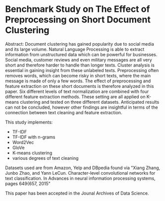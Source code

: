 # Benchmark Study on The Effect of Preprocessing on Short Document Clustering
Abstract: Document clustering has gained popularity due to social media and its
large volume. Natural Language Processing is able to extract information
from unstructured data which can be powerful for businesses. Social media,
customer reviews and even military messages are all very short and therefore
harder to handle than longer texts. Cluster analysis is essential in gaining
insight from these unlabeled texts. Preprocessing often removes words, which
can become risky in short texts, where the main message is made of only
a few words. The effect of preprocessing and feature extraction on these
short documents is therefore analyzed in this paper. Six different levels of
text normalization are combined with four different feature extraction methods. 
These setting are all applied on K-means clustering and tested on three
different datasets. Anticipated results can not be concluded, however other
findings are insightful in terms of the connection between text cleaning and
feature extraction.


This study implements:
* TF-IDF
* TF-IDF with n-grams
* Word2Vec
* GloVe
* K-means clustering
* various degrees of text cleaning

Datasets used are from Amazon, Yelp and DBpedia found via "Xiang Zhang, Junbo Zhao, and Yann LeCun. Character-level convolutional
networks for text classification. In Advances in neural information processing
systems, pages 649{657, 2015"

This paper has been accepted in the Jounal Archives of Data Science.
